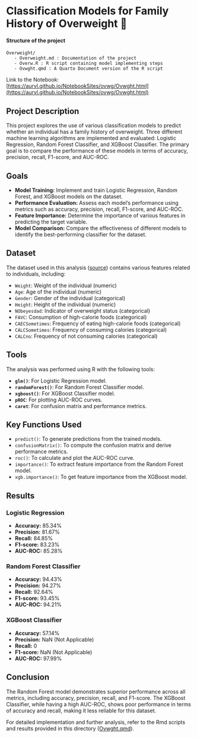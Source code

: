 # Classification Models for Family History of Overweight 🧮

#### Structure of the project
```
Overweight/
   - Overweight.md : Documentation of the project
   - Overw.R : R script containing model implementing steps
   - Ovwght.qmd : A Quarto Document version of the R script
```

Link to the Notebook: [https://aurvl.github.io/NotebookSites/ovwg/Ovwght.html](https://aurvl.github.io/NotebookSites/ovwg/Ovwght.html)

## Project Description

This project explores the use of various classification models to predict whether an individual has a family history of overweight. Three different machine learning algorithms are implemented and evaluated: Logistic Regression, Random Forest Classifier, and XGBoost Classifier. The primary goal is to compare the performance of these models in terms of accuracy, precision, recall, F1-score, and AUC-ROC.

## Goals

- **Model Training:** Implement and train Logistic Regression, Random Forest, and XGBoost models on the dataset.
- **Performance Evaluation:** Assess each model’s performance using metrics such as accuracy, precision, recall, F1-score, and AUC-ROC.
- **Feature Importance:** Determine the importance of various features in predicting the target variable.
- **Model Comparison:** Compare the effectiveness of different models to identify the best-performing classifier for the dataset.

## Dataset

The dataset used in this analysis ([source](https://github.com/Eben2020-hp/Obesity/raw/main/Obesity.csv)) contains various features related to individuals, including:

- `Weight`: Weight of the individual (numeric)
- `Age`: Age of the individual (numeric)
- `Gender`: Gender of the individual (categorical)
- `Height`: Height of the individual (numeric)
- `NObeyesdad`: Indicator of overweight status (categorical)
- `FAVC`: Consumption of high-calorie foods (categorical)
- `CAECSometimes`: Frequency of eating high-calorie foods (categorical)
- `CALCSometimes`: Frequency of consuming calories (categorical)
- `CALCno`: Frequency of not consuming calories (categorical)

## Tools

The analysis was performed using R with the following tools:

- **`glm()`**: For Logistic Regression model.
- **`randomForest()`**: For Random Forest Classifier model.
- **`xgboost()`**: For XGBoost Classifier model.
- **`pROC`**: For plotting AUC-ROC curves.
- **`caret`**: For confusion matrix and performance metrics.

## Key Functions Used

- `predict()`: To generate predictions from the trained models.
- `confusionMatrix()`: To compute the confusion matrix and derive performance metrics.
- `roc()`: To calculate and plot the AUC-ROC curve.
- `importance()`: To extract feature importance from the Random Forest model.
- `xgb.importance()`: To get feature importance from the XGBoost model.

## Results

### Logistic Regression
- **Accuracy:** 85.34%
- **Precision:** 81.67%
- **Recall:** 84.85%
- **F1-score:** 83.23%
- **AUC-ROC:** 85.28%

### Random Forest Classifier
- **Accuracy:** 94.43%
- **Precision:** 94.27%
- **Recall:** 92.64%
- **F1-score:** 93.45%
- **AUC-ROC:** 94.21%

### XGBoost Classifier
- **Accuracy:** 57.14%
- **Precision:** NaN (Not Applicable)
- **Recall:** 0
- **F1-score:** NaN (Not Applicable)
- **AUC-ROC:** 97.99%

## Conclusion

The Random Forest model demonstrates superior performance across all metrics, including accuracy, precision, recall, and F1-score. The XGBoost Classifier, while having a high AUC-ROC, shows poor performance in terms of accuracy and recall, making it less reliable for this dataset.

For detailed implementation and further analysis, refer to the Rmd scripts and results provided in this directory ([Ovwght.qmd](/Overweight/Ovwght.qmd)).
